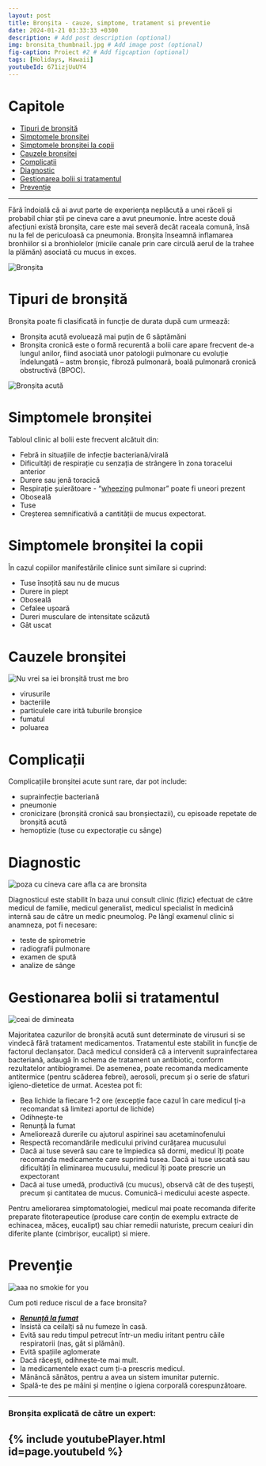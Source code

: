 ```yaml
---
layout: post
title: Bronșita - cauze, simptome, tratament si preventie
date: 2024-01-21 03:33:33 +0300
description: # Add post description (optional)
img: bronsita_thumbnail.jpg # Add image post (optional)
fig-caption: Proiect #2 # Add figcaption (optional)
tags: [Holidays, Hawaii]
youtubeId: 671izjUuUY4
---
```


# **Capitole**
* <A href="#tipuri-de-bronșită">Tipuri de bronșită</A>
* <A href="#simptomele-bronșitei">Simptomele bronșitei</A>
* <A href="#simptomele-bronșitei-la-copii">Simptomele bronșitei la copii</A>
* <A href="#cauzele-bronșitei">Cauzele bronșitei</A>
* <A href="#complicații">Complicații</A>
* <A href="#diagnostic">Diagnostic</A>
* <A href="#gestionarea-bolii-si-tratamentul">Gestionarea bolii si tratamentul</A>
* <A href="#prevenție">Prevenție</A>

---

Fără îndoială că ai avut parte de experiența neplăcută a unei răceli și probabil chiar știi pe cineva care a avut pneumonie. Între aceste două afecțiuni există bronșita, care este mai severă decât raceala comună, însă nu la fel de periculoasă ca pneumonia. Bronșita înseamnă inflamarea bronhiilor si a bronhiolelor (micile canale prin care circulă aerul de la trahee la plămăn) asociată cu mucus in exces.

![Bronșita]({{site.baseurl}}/assets/img/bronsita3.jpg)

# **Tipuri de bronșită**
Bronșita poate fi clasificată in funcție de durata după cum urmează:

* Bronșita acută evoluează mai puțin de 6 săptămăni
* Bronșita cronică este o formă recurentă a bolii care apare frecvent de-a lungul anilor, fiind asociată unor patologii pulmonare cu evoluție îndelungată – astm bronșic, fibroză pulmonară, boală pulmonară cronică obstructivă (BPOC).

![Bronșita acută]({{site.baseurl}}/assets/img/bronsita2.jpg)

# **Simptomele bronșitei**
Tabloul clinic al bolii este frecvent alcătuit din:

* Febră in situațiile de infecție bacteriană/virală
* Dificultăți de respirație cu senzația de strângere în zona toracelui anterior
* Durere sau jenă toracică
* Respirație șuierătoare - “<A href="https://www.youtube.com/watch?v=vHwKTOzLTDY&ab_channel=Bubbsterr">wheezing</A> pulmonar” poate fi uneori prezent
* Oboseală
* Tuse
* Creșterea semnificativă a cantității de mucus expectorat.

# **Simptomele bronșitei la copii**
În cazul copiilor manifestările clinice sunt similare si cuprind:

* Tuse însoțită sau nu de mucus
* Durere in piept
* Oboseală
* Cefalee ușoară
* Dureri musculare de intensitate scăzută
* Gât uscat

# **Cauzele bronșitei**
![Nu vrei sa iei bronșită trust me bro]({{site.baseurl}}/assets/img/bronsita_no_no_2.jpg)
* virusurile
* bacteriile
* particulele care irită tuburile bronșice
* fumatul
* poluarea

# **Complicații**
Complicațiile bronșitei acute sunt rare, dar pot include:

* suprainfecție bacteriană
* pneumonie
* cronicizare (bronșită cronică sau bronșiectazii), cu episoade repetate de bronșită acută
* hemoptizie (tuse cu expectorație cu sânge)

# **Diagnostic**

![poza cu cineva care afla ca are bronsita]({{site.baseurl}}/assets/img/diagnostic.png)

Diagnosticul este stabilit în baza unui consult clinic (fizic) efectuat de către medicul de familie, medicul generalist, medicul specialist în medicină internă sau de către un medic pneumolog. Pe lângî examenul clinic si anamneza, pot fi necesare:

* teste de spirometrie
* radiografii pulmonare
* examen de spută
* analize de sânge

# **Gestionarea bolii si tratamentul**

![ceai de dimineata]({{site.baseurl}}/assets/img/poza_cu_niste_ceai_aia_zic.webp)

Majoritatea cazurilor de bronșită acută sunt determinate de virusuri si se vindecă fără tratament medicamentos. Tratamentul este stabilit in funcție de factorul declanșator. Dacă medicul consideră că a intervenit suprainfectarea bacteriană, adaugă în schema de tratament un antibiotic, conform rezultatelor antibiogramei. De asemenea, poate recomanda medicamente antitermice (pentru scăderea febrei), aerosoli, precum și o serie de sfaturi igieno-dietetice de urmat. Acestea pot fi:

* Bea lichide la fiecare 1-2 ore (excepție face cazul în care medicul ți-a recomandat să limitezi aportul de lichide)
* Odihnește-te
* Renunță la fumat
* Ameliorează durerile cu ajutorul aspirinei sau acetaminofenului
* Respectă recomandările medicului privind curățarea mucusului
* Dacă ai tuse severă sau care te împiedica să dormi, medicul îți poate recomanda medicamente care suprimă tusea. Dacă ai tuse uscată sau dificultăți în eliminarea mucusului, medicul îți poate prescrie un expectorant
* Dacă ai tuse umedă, productivă (cu mucus), observă cât de des tușești, precum și cantitatea de mucus. Comunică-i medicului aceste aspecte.

Pentru ameliorarea simptomatologiei, medicul mai poate recomanda diferite preparate fitoterapeutice (produse care conțin de exemplu extracte de echinacea, măceș, eucalipt) sau chiar remedii naturiste, precum ceaiuri din diferite plante (cimbrișor, eucalipt) si miere.

# Prevenție

![aaa no smokie for you]({{site.baseurl}}/assets/img/man_quitting_smoking.jpg)

Cum poti reduce riscul de a face bronsita?

* **_<u>Renunță la fumat</u>_**
* Insistă ca ceilalți să nu fumeze în casă.
* Evită sau redu timpul petrecut într-un mediu iritant pentru căile respiratorii (nas, gât si plămâni).
* Evită spațiile aglomerate
* Dacă răcești, odihnește-te mai mult.
* Ia medicamentele exact cum ți-a prescris medicul.
* Mănâncă sănătos, pentru a avea un sistem imunitar puternic.
* Spală-te des pe mâini și menține o igiena corporală corespunzătoare.

---
### Bronșita explicată de către un expert:
{% include youtubePlayer.html id=page.youtubeId %}
---
